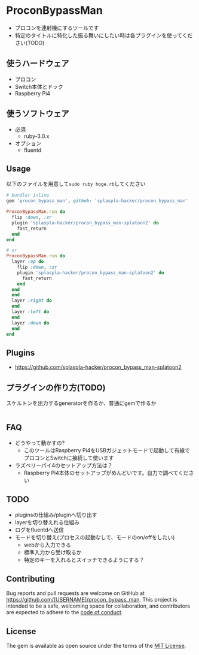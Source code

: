 # ProconBypassMan
* プロコンを連射機にするツールです
* 特定のタイトルに特化した振る舞いにしたい時は各プラグインを使ってください(TODO)

## 使うハードウェア
* プロコン
* Switch本体とドック
* Raspberry Pi4

## 使うソフトウェア
* 必須
  * ruby-3.0.x
* オプション
  * fluentd

## Usage
以下のファイルを用意して`sudo ruby hoge.rb`してください

```ruby
# bundler inline
gem 'procon_bypass_man', github: 'splaspla-hacker/procon_bypass_man'

ProconBypassMan.run do
  flip :down, :zr
  plugin 'splaspla-hacker/procon_bypass_man-splatoon2' do
    fast_return
  end
end

# or
ProconBypassMan.run do
  layer :up do
    flip :down, :zr
    plugin 'splaspla-hacker/procon_bypass_man-splatoon2' do
      fast_return
    end
  end
  end
  layer :right do
  end
  layer :left do
  end
  layer :down do
  end
end
```

## Plugins
* https://github.com/splaspla-hacker/procon_bypass_man-splatoon2

## プラグインの作り方(TODO)
スケルトンを出力するgeneratorを作るか、普通にgemで作るか

```
```

## FAQ
* どうやって動かすの?
    * このツールはRaspberry Pi4をUSBガジェットモードで起動して有線でプロコンとSwitchに接続して使います
* ラズベリーパイ4のセットアップ方法は？
    * Raspberry Pi4本体のセットアップがめんどいです。自力で調べてください

## TODO
* pluginsの仕組み/pluginへ切り出す
* layerを切り替えれる仕組み
* ログをfluentdへ送信
* モードを切り替え(プロセスの起動なしで、モードのon/offをしたい)
  * webから入力できる
  * 標準入力から受け取るか
  * 特定のキーを入れるとスイッチできるようにする？

## Contributing

Bug reports and pull requests are welcome on GitHub at https://github.com/[USERNAME]/procon_bypass_man. This project is intended to be a safe, welcoming space for collaboration, and contributors are expected to adhere to the [code of conduct](https://github.com/[USERNAME]/procon_bypass_man/blob/master/CODE_OF_CONDUCT.md).

## License

The gem is available as open source under the terms of the [MIT License](https://opensource.org/licenses/MIT).
